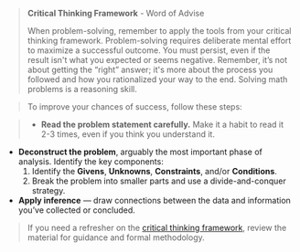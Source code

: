 
>**Critical Thinking Framework** - Word of Advise
>
>When problem-solving, remember to apply the tools from your critical thinking framework. Problem-solving requires deliberate mental effort to maximize a successful outcome. You must persist, even if the result isn't what you expected or seems negative. Remember, it’s not about getting the “right” answer; it's more about the process you followed and how you rationalized your way to the end. Solving math problems is a reasoning skill.

>To improve your chances of success, follow these steps:

>- **Read the problem statement carefully.** Make it a habit to read it 2-3 times, even if you think you understand it.
- **Deconstruct the problem**, arguably the most important phase of analysis. Identify the key components:
  1. Identify the **Givens**, **Unknowns**, **Constraints**, and/or **Conditions**.
  2. Break the problem into smaller parts and use a divide-and-conquer strategy.
- **Apply inference** — draw connections between the data and information you’ve collected or concluded.

>If you need a refresher on the [critical thinking framework](../../../critical-thinking/toolbox/strategies.md), review the material for guidance and formal methodology.